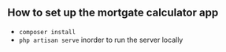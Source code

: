 
## How to set up the mortgate calculator app

- `composer install`
- `php artisan serve` inorder to run the server locally
